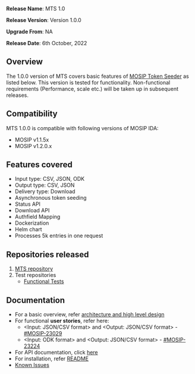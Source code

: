 **Release Name**: MTS 1.0

**Release Version**: Version 1.0.0

**Upgrade From**: NA

**Release Date**: 6th October, 2022

## Overview

The 1.0.0 version of MTS covers basic features of [MOSIP Token Seeder](https://docs.mosip.io/1.2.0/integrations/mosip-token-seeder) as listed below.
This version is tested for functionality. Non-functional requirements (Performance, scale etc.) will be taken up in subsequent releases.

## Compatibility

MTS 1.0.0 is compatible with following versions of MOSIP IDA:
* MOSIP v1.1.5x
* MOSIP v1.2.0.x

## Features covered

* Input type: CSV, JSON, ODK
* Output type: CSV, JSON
* Delivery type: Download
* Asynchronous token seeding
* Status API
* Download API
* Authfield Mapping
* Dockerization
* Helm chart
* Processes 5k entries in one request

## Repositories released

1. [MTS repository](https://github.com/mosip/mosip-token-seeder/tree/release-1.0.0)
2. Test repositories
    * [Functional Tests](https://github.com/mosip/test-management/tree/master/Openg2p) 
    
## Documentation

* For a basic overview, refer [architecture and high level design](https://docs.mosip.io/1.2.0/integrations/mosip-token-seeder)
* For functional **user stories**, refer here:
    * <Input: JSON/CSV format> and <Output: JSON/CSV format> - [#MOSIP-23029](https://mosip.atlassian.net/browse/MOSIP-23029)
    * <Input: ODK format> and <Output: JSON/CSV format> - [#MOSIP-23224](https://mosip.atlassian.net/browse/MOSIP-23224)
* For API documentation, click [here](https://mosip.stoplight.io/docs/mosip-token-seeder/branches/main/sksp54oilqzun-mosip-token-seeder)
* For installation, refer [README](https://github.com/mosip/openg2p/blob/develop/mosip_token_seeder/README.md)
* [Known Issues](https://mosip.atlassian.net/issues/?filter=11025) 
